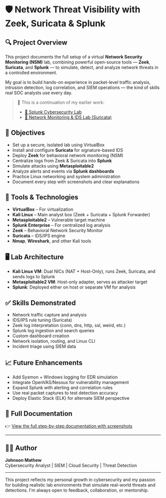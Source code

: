 # 🛡️ Network Threat Visibility with Zeek, Suricata & Splunk
## 🔍 Project Overview

This project documents the full setup of a virtual **Network Security Monitoring (NSM)** lab, combining powerful open-source tools — **Zeek**, **Suricata**, and **Splunk** — to simulate, detect, and analyze network threats in a controlled environment.

My goal is to build hands-on experience in packet-level traffic analysis, intrusion detection, log correlation, and SIEM operations — the kind of skills real SOC analysts use every day.

> 🔗 This is a continuation of my earlier work:  
> - [🔗 Splunk Cybersecurity Lab](https://github.com/jmcoded0/Splunk-Cybersecurity-Lab-)
> - [🔗 Network Monitoring & IDS Lab (Suricata)](https://github.com/jmcoded0/Network-Monitoring-IDS-Lab)

## 🎯 Objectives

- Set up a secure, isolated lab using VirtualBox
- Install and configure **Suricata** for signature-based IDS
- Deploy **Zeek** for behavioral network monitoring (NSM)
- Centralize logs from Zeek & Suricata into **Splunk**
- Simulate attacks using **Metasploitable2**
- Analyze alerts and events via **Splunk dashboards**
- Practice Linux networking and system administration
- Document every step with screenshots and clear explanations

## 🧰 Tools & Technologies

- **VirtualBox** – For virtualization
- **Kali Linux** – Main analyst box (Zeek + Suricata + Splunk Forwarder)
- **Metasploitable2** – Vulnerable target machine
- **Splunk Enterprise** – For centralized log analysis
- **Zeek** – Behavioral Network Security Monitor
- **Suricata** – IDS/IPS engine
- **Nmap**, **Wireshark**, and other Kali tools

## 🖥️ Lab Architecture

- **Kali Linux VM**: Dual NICs (NAT + Host-Only), runs Zeek, Suricata, and sends logs to Splunk
- **Metasploitable2 VM**: Host-only adapter, serves as attacker target
- **Splunk**: Deployed either on host or separate VM for analysis

## ✅ Skills Demonstrated

- Network traffic capture and analysis
- IDS/IPS rule tuning (Suricata)
- Zeek log interpretation (conn, dns, http, ssl, weird, etc.)
- Splunk log ingestion and search queries
- Custom dashboard creation
- Network isolation, routing, and Linux CLI
- Incident triage using SIEM data

## 📈 Future Enhancements

- Add Sysmon + Windows logging for EDR simulation
- Integrate OpenVAS/Nessus for vulnerability management
- Expand Splunk with alerting and correlation rules
- Use real packet captures to test detection accuracy
- Deploy Elastic Stack (ELK) for alternate SIEM perspective



## 📄 Full Documentation

👉 [View the full step-by-step documentation with screenshots](https://github.com/jmcoded0/Network-Monitoring-IDS-Lab/blob/main/Documenting.md)

---

## 👨‍💻 Author

**Johnson Mathew**  
Cybersecurity Analyst | SIEM | Cloud Security | Threat Detection  

---

This project reflects my personal growth in cybersecurity and my passion for building realistic lab environments that simulate real-world threats and detections. I'm always open to feedback, collaboration, or mentorship.
